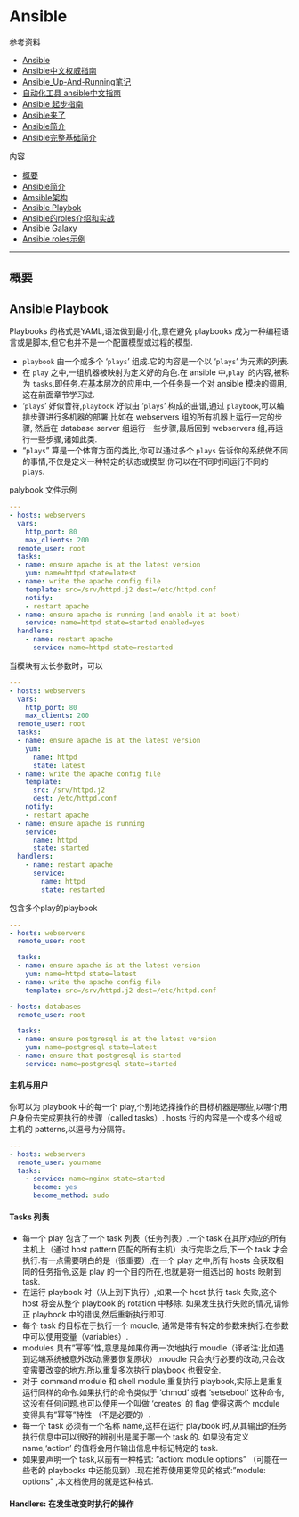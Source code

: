 # Ansible

参考资料
* [Ansible](http://www.ansible.com/)
* [Ansible中文权威指南](http://www.ansible.com.cn/)
* [Ansible_Up-And-Running笔记](http://www.jianshu.com/p/f0cf027225df?hmsr=toutiao.io)
* [自动化工具 ansible中文指南](http://www.aikaiyuan.com/6299.html)
* [Ansible 起步指南](https://linux.cn/article-8112-1.html)
* [Ansible来了](http://ju.outofmemory.cn/entry/67581)
* [Ansible简介](http://www.ansible.cn/thread-7-1-1.html)
* [Ansible完整基础简介](http://chuansong.me/n/1428806851433)


内容
* [概要](#summary)
* [Ansible简介](#getstart)
* [Amsible架构](#ansible-architechture)
* [Ansible Playbok](#ansible-playbook)
* [Ansible的roles介绍和实战](#ansible-palybook-roles)
* [Ansible Galaxy](#ansible-galaxy)
* [Ansible roles示例](#role-example)

---
<span id="summary"></span>
## 概要

<span id="ansible-playbook"></span>
## Ansible Playbook

Playbooks 的格式是YAML,语法做到最小化,意在避免 playbooks 成为一种编程语言或是脚本,但它也并不是一个配置模型或过程的模型.
* `playbook` 由一个或多个 ‘`plays`’ 组成.它的内容是一个以 ‘`plays`’ 为元素的列表.
* 在 `play` 之中,一组机器被映射为定义好的角色.在 ansible 中,`play `的内容,被称为 `tasks`,即任务.在基本层次的应用中,一个任务是一个对 ansible 模块的调用,这在前面章节学习过.
* ‘`plays`’ 好似音符,`playbook` 好似由 ‘`plays`’ 构成的曲谱,通过 `playbook`,可以编排步骤进行多机器的部署,比如在 webservers 组的所有机器上运行一定的步骤, 然后在 database server 组运行一些步骤,最后回到 webservers 组,再运行一些步骤,诸如此类.
* “`plays`” 算是一个体育方面的类比,你可以通过多个 `plays` 告诉你的系统做不同的事情,不仅是定义一种特定的状态或模型.你可以在不同时间运行不同的 `plays`.

palybook 文件示例
```yaml
---
- hosts: webservers
  vars:
    http_port: 80
    max_clients: 200
  remote_user: root
  tasks:
  - name: ensure apache is at the latest version
    yum: name=httpd state=latest
  - name: write the apache config file
    template: src=/srv/httpd.j2 dest=/etc/httpd.conf
    notify:
    - restart apache
  - name: ensure apache is running (and enable it at boot)
    service: name=httpd state=started enabled=yes
  handlers:
    - name: restart apache
      service: name=httpd state=restarted
```

当模块有太长参数时，可以
```yaml
---
- hosts: webservers
  vars:
    http_port: 80
    max_clients: 200
  remote_user: root
  tasks:
  - name: ensure apache is at the latest version
    yum:
      name: httpd
      state: latest
  - name: write the apache config file
    template:
      src: /srv/httpd.j2
      dest: /etc/httpd.conf
    notify:
    - restart apache
  - name: ensure apache is running
    service:
      name: httpd
      state: started
  handlers:
    - name: restart apache
      service:
        name: httpd
        state: restarted
```

包含多个play的playbook
```yaml
---
- hosts: webservers
  remote_user: root

  tasks:
  - name: ensure apache is at the latest version
    yum: name=httpd state=latest
  - name: write the apache config file
    template: src=/srv/httpd.j2 dest=/etc/httpd.conf

- hosts: databases
  remote_user: root

  tasks:
  - name: ensure postgresql is at the latest version
    yum: name=postgresql state=latest
  - name: ensure that postgresql is started
    service: name=postgresql state=started
```


#### 主机与用户
你可以为 playbook 中的每一个 play,个别地选择操作的目标机器是哪些,以哪个用户身份去完成要执行的步骤（called tasks）.
hosts 行的内容是一个或多个组或主机的 patterns,以逗号为分隔符。

```yaml
---
- hosts: webservers
  remote_user: yourname
  tasks:
    - service: name=nginx state=started
      become: yes
      become_method: sudo
```

#### Tasks 列表

* 每一个 play 包含了一个 task 列表（任务列表）.一个 task 在其所对应的所有主机上（通过 host pattern 匹配的所有主机）执行完毕之后,下一个 task 才会执行.有一点需要明白的是（很重要）,在一个 play 之中,所有 hosts 会获取相同的任务指令,这是 play 的一个目的所在,也就是将一组选出的 hosts 映射到 task.
* 在运行 playbook 时（从上到下执行）,如果一个 host 执行 task 失败,这个 host 将会从整个 playbook 的 rotation 中移除. 如果发生执行失败的情况,请修正 playbook 中的错误,然后重新执行即可.
* 每个 task 的目标在于执行一个 moudle, 通常是带有特定的参数来执行.在参数中可以使用变量（variables）.
* modules 具有”幂等”性,意思是如果你再一次地执行 moudle（译者注:比如遇到远端系统被意外改动,需要恢复原状）,moudle 只会执行必要的改动,只会改变需要改变的地方.所以重复多次执行 playbook 也很安全.
* 对于 command module 和 shell module,重复执行 playbook,实际上是重复运行同样的命令.如果执行的命令类似于 ‘chmod’ 或者 ‘setsebool’ 这种命令,这没有任何问题.也可以使用一个叫做 ‘creates’ 的 flag 使得这两个 module 变得具有”幂等”特性 （不是必要的）.
* 每一个 task 必须有一个名称 name,这样在运行 playbook 时,从其输出的任务执行信息中可以很好的辨别出是属于哪一个 task 的. 如果没有定义 name,‘action’ 的值将会用作输出信息中标记特定的 task.
* 如果要声明一个 task,以前有一种格式: “action: module options” （可能在一些老的 playbooks 中还能见到）.现在推荐使用更常见的格式:”module: options” ,本文档使用的就是这种格式.

#### Handlers: 在发生改变时执行的操作
